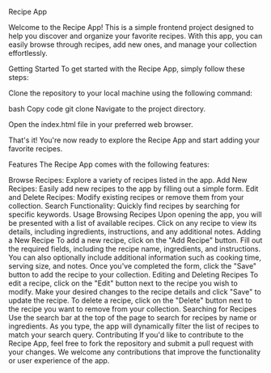 Recipe App

Welcome to the Recipe App! This is a simple frontend project designed to help you discover and organize your favorite recipes. With this app, you can easily browse through recipes, add new ones, and manage your collection effortlessly.

Getting Started
To get started with the Recipe App, simply follow these steps:

Clone the repository to your local machine using the following command:

bash
Copy code
git clone 
Navigate to the project directory.

Open the index.html file in your preferred web browser.

That's it! You're now ready to explore the Recipe App and start adding your favorite recipes.

Features
The Recipe App comes with the following features:

Browse Recipes: Explore a variety of recipes listed in the app.
Add New Recipes: Easily add new recipes to the app by filling out a simple form.
Edit and Delete Recipes: Modify existing recipes or remove them from your collection.
Search Functionality: Quickly find recipes by searching for specific keywords.
Usage
Browsing Recipes
Upon opening the app, you will be presented with a list of available recipes.
Click on any recipe to view its details, including ingredients, instructions, and any additional notes.
Adding a New Recipe
To add a new recipe, click on the "Add Recipe" button.
Fill out the required fields, including the recipe name, ingredients, and instructions.
You can also optionally include additional information such as cooking time, serving size, and notes.
Once you've completed the form, click the "Save" button to add the recipe to your collection.
Editing and Deleting Recipes
To edit a recipe, click on the "Edit" button next to the recipe you wish to modify.
Make your desired changes to the recipe details and click "Save" to update the recipe.
To delete a recipe, click on the "Delete" button next to the recipe you want to remove from your collection.
Searching for Recipes
Use the search bar at the top of the page to search for recipes by name or ingredients.
As you type, the app will dynamically filter the list of recipes to match your search query.
Contributing
If you'd like to contribute to the Recipe App, feel free to fork the repository and submit a pull request with your changes. We welcome any contributions that improve the functionality or user experience of the app.
